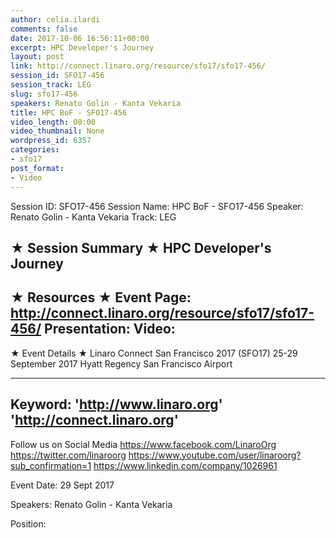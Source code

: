 ```yaml
---
author: celia.ilardi
comments: false
date: 2017-10-06 16:56:11+00:00
excerpt: HPC Developer's Journey
layout: post
link: http://connect.linaro.org/resource/sfo17/sfo17-456/
session_id: SFO17-456
session_track: LEG
slug: sfo17-456
speakers: Renato Golin - Kanta Vekaria
title: HPC BoF - SFO17-456
video_length: 00:00
video_thumbnail: None
wordpress_id: 6357
categories:
- sfo17
post_format:
- Video
---
```


Session ID: SFO17-456
Session Name: HPC BoF - SFO17-456
Speaker: Renato Golin - Kanta Vekaria
Track: LEG


★ Session Summary ★
HPC Developer's Journey
---------------------------------------------------
★ Resources ★
Event Page: http://connect.linaro.org/resource/sfo17/sfo17-456/
Presentation: 
Video: 
 ---------------------------------------------------

★ Event Details ★
Linaro Connect San Francisco 2017 (SFO17)
25-29 September 2017
Hyatt Regency San Francisco Airport

---------------------------------------------------
Keyword: 
'http://www.linaro.org'
'http://connect.linaro.org'
---------------------------------------------------
Follow us on Social Media
https://www.facebook.com/LinaroOrg
https://twitter.com/linaroorg
https://www.youtube.com/user/linaroorg?sub_confirmation=1
https://www.linkedin.com/company/1026961

Event Date: 29 Sept 2017

Speakers: Renato Golin - Kanta Vekaria

Position: 
